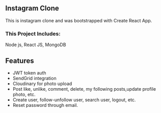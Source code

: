 ## Instagram Clone

This is instagram clone and was bootstrapped with Create React App.

### This Project Includes:
Node js, React JS, MongoDB

## Features
- JWT token auth
- SendGrid integration
- Cloudinary for photo upload
- Post like, unlike, comment, delete, my following posts,update profile photo, etc. 
- Create user, follow-unfollow user, search user, logout, etc. 
- Reset password through email.
